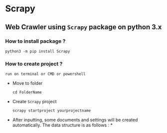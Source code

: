 # Scrapy
## Web Crawler using `Scrapy` package on python 3.x

### How to install package ?
  `python3 -m pip install Scrapy`

### How to create project ?
    run on terminal or CMD or powershell
- Move to folder 

  `cd FolderName`
- Create `Scrapy` project

  `scrapy startproject yourprojectname`
- After inputting, some documents and settings will be created automatically. The data structure is as follows :
  * 
